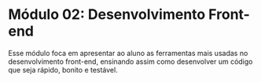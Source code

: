 # Módulo 02: Desenvolvimento Front-end

Esse módulo foca em apresentar ao aluno as ferramentas mais usadas no desenvolvimento front-end, ensinando assim como desenvolver um código que seja rápido, bonito e testável.
